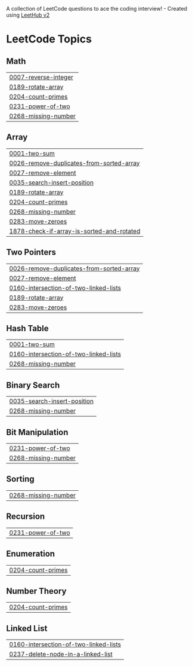 A collection of LeetCode questions to ace the coding interview! - Created using [LeetHub v2](https://github.com/arunbhardwaj/LeetHub-2.0)
<!---LeetCode Topics Start-->
# LeetCode Topics
## Math
|  |
| ------- |
| [0007-reverse-integer](https://github.com/saumya2530/my-leetcode/tree/master/0007-reverse-integer) |
| [0189-rotate-array](https://github.com/saumya2530/my-leetcode/tree/master/0189-rotate-array) |
| [0204-count-primes](https://github.com/saumya2530/my-leetcode/tree/master/0204-count-primes) |
| [0231-power-of-two](https://github.com/saumya2530/my-leetcode/tree/master/0231-power-of-two) |
| [0268-missing-number](https://github.com/saumya2530/my-leetcode/tree/master/0268-missing-number) |
## Array
|  |
| ------- |
| [0001-two-sum](https://github.com/saumya2530/my-leetcode/tree/master/0001-two-sum) |
| [0026-remove-duplicates-from-sorted-array](https://github.com/saumya2530/my-leetcode/tree/master/0026-remove-duplicates-from-sorted-array) |
| [0027-remove-element](https://github.com/saumya2530/my-leetcode/tree/master/0027-remove-element) |
| [0035-search-insert-position](https://github.com/saumya2530/my-leetcode/tree/master/0035-search-insert-position) |
| [0189-rotate-array](https://github.com/saumya2530/my-leetcode/tree/master/0189-rotate-array) |
| [0204-count-primes](https://github.com/saumya2530/my-leetcode/tree/master/0204-count-primes) |
| [0268-missing-number](https://github.com/saumya2530/my-leetcode/tree/master/0268-missing-number) |
| [0283-move-zeroes](https://github.com/saumya2530/my-leetcode/tree/master/0283-move-zeroes) |
| [1878-check-if-array-is-sorted-and-rotated](https://github.com/saumya2530/my-leetcode/tree/master/1878-check-if-array-is-sorted-and-rotated) |
## Two Pointers
|  |
| ------- |
| [0026-remove-duplicates-from-sorted-array](https://github.com/saumya2530/my-leetcode/tree/master/0026-remove-duplicates-from-sorted-array) |
| [0027-remove-element](https://github.com/saumya2530/my-leetcode/tree/master/0027-remove-element) |
| [0160-intersection-of-two-linked-lists](https://github.com/saumya2530/my-leetcode/tree/master/0160-intersection-of-two-linked-lists) |
| [0189-rotate-array](https://github.com/saumya2530/my-leetcode/tree/master/0189-rotate-array) |
| [0283-move-zeroes](https://github.com/saumya2530/my-leetcode/tree/master/0283-move-zeroes) |
## Hash Table
|  |
| ------- |
| [0001-two-sum](https://github.com/saumya2530/my-leetcode/tree/master/0001-two-sum) |
| [0160-intersection-of-two-linked-lists](https://github.com/saumya2530/my-leetcode/tree/master/0160-intersection-of-two-linked-lists) |
| [0268-missing-number](https://github.com/saumya2530/my-leetcode/tree/master/0268-missing-number) |
## Binary Search
|  |
| ------- |
| [0035-search-insert-position](https://github.com/saumya2530/my-leetcode/tree/master/0035-search-insert-position) |
| [0268-missing-number](https://github.com/saumya2530/my-leetcode/tree/master/0268-missing-number) |
## Bit Manipulation
|  |
| ------- |
| [0231-power-of-two](https://github.com/saumya2530/my-leetcode/tree/master/0231-power-of-two) |
| [0268-missing-number](https://github.com/saumya2530/my-leetcode/tree/master/0268-missing-number) |
## Sorting
|  |
| ------- |
| [0268-missing-number](https://github.com/saumya2530/my-leetcode/tree/master/0268-missing-number) |
## Recursion
|  |
| ------- |
| [0231-power-of-two](https://github.com/saumya2530/my-leetcode/tree/master/0231-power-of-two) |
## Enumeration
|  |
| ------- |
| [0204-count-primes](https://github.com/saumya2530/my-leetcode/tree/master/0204-count-primes) |
## Number Theory
|  |
| ------- |
| [0204-count-primes](https://github.com/saumya2530/my-leetcode/tree/master/0204-count-primes) |
## Linked List
|  |
| ------- |
| [0160-intersection-of-two-linked-lists](https://github.com/saumya2530/my-leetcode/tree/master/0160-intersection-of-two-linked-lists) |
| [0237-delete-node-in-a-linked-list](https://github.com/saumya2530/my-leetcode/tree/master/0237-delete-node-in-a-linked-list) |
<!---LeetCode Topics End-->